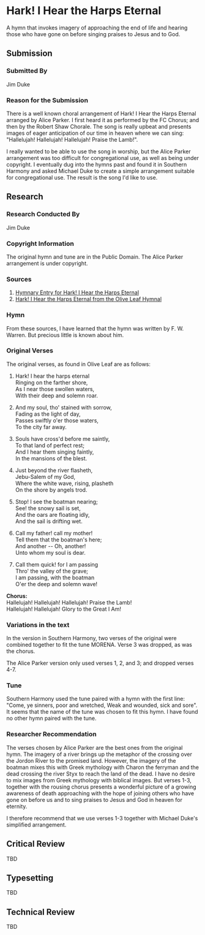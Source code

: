 # Hark! I Hear the Harps Eternal
A hymn that invokes imagery of approaching the end of life and hearing those who have gone on before singing praises to Jesus and to God.

## Submission

### Submitted By

Jim Duke

### Reason for the Submission

There is a well known choral arrangement of Hark! I Hear the Harps Eternal arranged by Alice Parker.  I first heard it as performed by the FC Chorus; and then by the Robert Shaw Chorale.  The song is really upbeat and presents images of eager anticipation of our time in heaven where we can sing: "Hallelujah! Hallelujah! Hallelujah! Praise the Lamb!".

I really wanted to be able to use the song in worship, but the Alice Parker arrangement was too difficult for congregational use, as well as being under copyright.  I eventually dug into the hymns past and found it in Southern Harmony and asked Michael Duke to create a simple arrangement suitable for congregational use.  The result is the song I'd like to use.

## Research

### Research Conducted By

Jim Duke

### Copyright Information

The original hymn and tune are in the Public Domain.  The Alice Parker arrangement is under copyright.

### Sources

1. [Hymnary Entry for Hark! I Hear the Harps Eternal](http://www.hymnary.org/text/hark_i_hear_the_harps_eternal)
2. [Hark! I Hear the Harps Eternal from the Olive Leaf Hymnal](Sources/Invitation%20(Hark%20I%20Hear%20the%20Harps%20Eternal).pdf)

### Hymn

From these sources, I have learned that the hymn was written by F. W. Warren.  But precious little is known about him.

### Original Verses

The original verses, as found in Olive Leaf are as follows:

1. Hark! I hear the harps eternal  
   Ringing on the farther shore,  
   As I near those swollen waters,  
   With their deep and solemn roar.

2. And my soul, tho' stained with sorrow,  
   Fading as the light of day,  
   Passes swiftly o'er those waters,  
   To the city far away.

3. Souls have cross'd before me saintly,  
   To that land of perfect rest;  
   And I hear them singing faintly,  
   In the mansions of the blest.

4. Just beyond the river flasheth,  
   Jebu-Salem of my God,  
   Where the white wave, rising, plasheth  
   On the shore by angels trod.  

5. Stop! I see the boatman nearing;  
   See! the snowy sail is set,  
   And the oars are floating idly,  
   And the sail is drifting wet.

6. Call my father! call my mother!  
   Tell them that the boatman's here;  
   And another -- Oh, another!  
   Unto whom my soul is dear.

7. Call them quick! for I am passing  
   Thro' the valley of the grave;  
   I am passing, with the boatman  
   O'er the deep and solemn wave!

**Chorus:**  
Hallelujah! Hallelujah! Hallelujah! Praise the Lamb!  
Hallelujah! Hallelujah! Glory to the Great I Am!

### Variations in the text

In the version in Southern Harmony, two verses of the original were combined together to fit the tune MORENA.  Verse 3 was dropped, as was the chorus.

The Alice Parker version only used verses 1, 2, and 3; and dropped verses 4-7.

### Tune

Southern Harmony used the tune paired with a hymn with the first line: "Come, ye sinners, poor and wretched, Weak and wounded, sick and sore".  It seems that the name of the tune was chosen to fit this hymn.  I have found no other hymn paired with the tune.

### Researcher Recommendation

The verses chosen by Alice Parker are the best ones from the original hymn.  The imagery of a river brings up the metaphor of the crossing over the Jordon River to the promised land.  However, the imagery of the boatman mixes this with Greek mythology with Charon the ferryman and the dead crossing the river Styx to reach the land of the dead.  I have no desire to mix images from Greek mythology with biblical images.  But verses 1-3, together with the rousing chorus presents a wonderful picture of a growing awareness of death approaching with the hope of joining others who have gone on before us and to sing praises to Jesus and God in heaven for eternity.

I therefore recommend that we use verses 1-3 together with Michael Duke's simplified arrangement.

## Critical Review

TBD

## Typesetting

TBD

## Technical Review

TBD